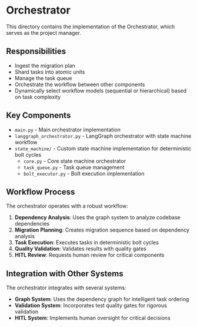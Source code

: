 # Orchestrator

This directory contains the implementation of the Orchestrator, which serves as the project manager.

## Responsibilities

- Ingest the migration plan
- Shard tasks into atomic units
- Manage the task queue
- Orchestrate the workflow between other components
- Dynamically select workflow models (sequential or hierarchical) based on task complexity

## Key Components

- `main.py` - Main orchestrator implementation
- `langgraph_orchestrator.py` - LangGraph orchestrator with state machine workflow
- `state_machine/` - Custom state machine implementation for deterministic bolt cycles
  - `core.py` - Core state machine orchestrator
  - `task_queue.py` - Task queue management
  - `bolt_executor.py` - Bolt execution implementation

## Workflow Process

The orchestrator operates with a robust workflow:

1. **Dependency Analysis**: Uses the graph system to analyze codebase dependencies
2. **Migration Planning**: Creates migration sequence based on dependency analysis
3. **Task Execution**: Executes tasks in deterministic bolt cycles
4. **Quality Validation**: Validates results with quality gates
5. **HITL Review**: Requests human review for critical components

## Integration with Other Systems

The orchestrator integrates with several systems:

- **Graph System**: Uses the dependency graph for intelligent task ordering
- **Validation System**: Incorporates test quality gates for rigorous validation
- **HITL System**: Implements human oversight for critical decisions